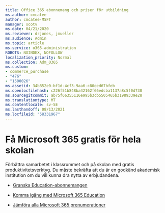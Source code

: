 ```yaml
---
title: Office 365 abonnemang och priser för utbildning
ms.author: cmcatee
author: cmcatee-MSFT
manager: scotv
ms.date: 04/21/2020
ms.reviewer: drjones, jmueller
ms.audience: Admin
ms.topic: article
ms.service: o365-administration
ROBOTS: NOINDEX, NOFOLLOW
localization_priority: Normal
ms.collection: Adm_O365
ms.custom:
- commerce_purchase
- "476"
- "1500026"
ms.assetid: 34b852e0-bf1d-4cf3-9aa6-c80eed67bfeb
ms.openlocfilehash: c226f51b848ba42162f66edcba1137a8c5f0d738
ms.sourcegitcommit: ab75f66355116e995b3cb5505465b31989339e28
ms.translationtype: MT
ms.contentlocale: sv-SE
ms.lasthandoff: 08/13/2021
ms.locfileid: "58331967"
---
```

# <a name="get-microsoft-365-free-for-your-entire-school"></a>Få Microsoft 365 gratis för hela skolan

Förbättra samarbetet i klassrummet och på skolan med gratis produktivitetsverktyg. Du måste bekräfta att du är en godkänd akademisk institution om du vill kunna dra nytta av erbjudandena.
  
- [Granska Education-abonnemangen](https://products.office.com/academic/compare-office-365-education-plans)

- [Komma igång med Microsoft 365 Education](https://support.office.com/article/get-started-with-office-365-education-ab02abe5-a1ee-458c-b749-5b44416ccf14?wt.mc_id=o365_portal_mmaven&ui=en-US&rs=en-US&ad=US)

- [Jämföra alla Microsoft 365 prenumerationer](https://products.office.com/business/compare-more-office-365-for-business-plans)
